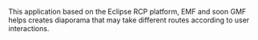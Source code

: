 This application based on the Eclipse RCP platform, EMF and soon GMF helps creates diaporama that may take different routes according to user interactions.